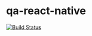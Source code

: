 # qa-react-native

[![Build Status](https://www.bitrise.io/app/c7f6461fb03d9c2e/status.svg?token=jUbUP0gHd7WClYxDExLpIw)](https://www.bitrise.io/app/c7f6461fb03d9c2e)
